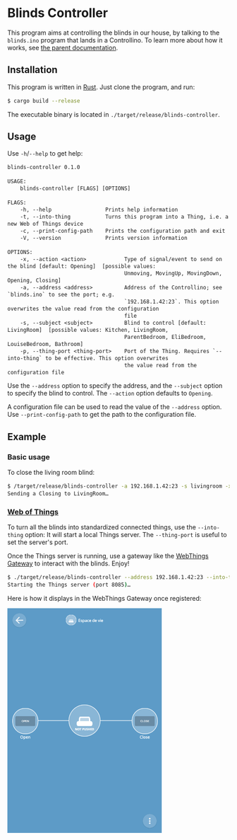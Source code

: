 # Blinds Controller

This program aims at controlling the blinds in our house, by talking
to the `blinds.ino` program that lands in a Controllino. To learn more
about how it works, see [the parent documentation](../).

## Installation

This program is written in [Rust](https://www.rust-lang.org/). Just
clone the program, and run:

```sh
$ cargo build --release
```

The executable binary is located in
`./target/release/blinds-controller`.

## Usage

Use `-h`/`--help` to get help:

```
blinds-controller 0.1.0

USAGE:
    blinds-controller [FLAGS] [OPTIONS]

FLAGS:
    -h, --help                 Prints help information
    -t, --into-thing           Turns this program into a Thing, i.e. a new Web of Things device
    -c, --print-config-path    Prints the configuration path and exit
    -V, --version              Prints version information

OPTIONS:
    -x, --action <action>            Type of signal/event to send on the blind [default: Opening]  [possible values:
                                     Unmoving, MovingUp, MovingDown, Opening, Closing]
    -a, --address <address>          Address of the Controllino; see `blinds.ino` to see the port; e.g.
                                     `192.168.1.42:23`. This option overwrites the value read from the configuration
                                     file
    -s, --subject <subject>          Blind to control [default: LivingRoom]  [possible values: Kitchen, LivingRoom,
                                     ParentBedroom, EliBedroom, LouiseBedroom, Bathroom]
    -p, --thing-port <thing-port>    Port of the Thing. Requires `--into-thing` to be effective. This option overwrites
                                     the value read from the configuration file
```

Use the `--address` option to specify the address, and the `--subject`
option to specify the blind to control. The `--action` option defaults
to `Opening`.

A configuration file can be used to read the value of the `--address`
option. Use `--print-config-path` to get the path to the configuration
file.

## Example

### Basic usage

To close the living room blind:

```sh
$ /target/release/blinds-controller -a 192.168.1.42:23 -s livingroom -x closing
Sending a Closing to LivingRoom…
```

### [Web of Things](https://www.w3.org/WoT/)

To turn all the blinds into standardized connected things, use the
`--into-thing` option: It will start a local Things server. The
`--thing-port` is useful to set the server's port.

Once the Things server is running, use a gateway like the [WebThings
Gateway](https://iot.mozilla.org/gateway/) to interact with the
blinds. Enjoy!

```sh
$ ./target/release/blinds-controller --address 192.168.1.42:23 --into-thing --thing-port 8085
Starting the Things server (port 8085)…
```

Here is how it displays in the WebThings Gateway once registered:

<img src="./doc/webthings_gateway/blind.png" alt="The Blind Thing" width="350px" />
